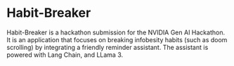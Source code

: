 # Habit-Breaker
Habit-Breaker is a hackathon submission for the NVIDIA Gen AI Hackathon. It is an application that focuses on breaking infobesity habits (such as doom scrolling) by integrating a friendly reminder assistant. The assistant is powered with Lang Chain, and LLama 3.
